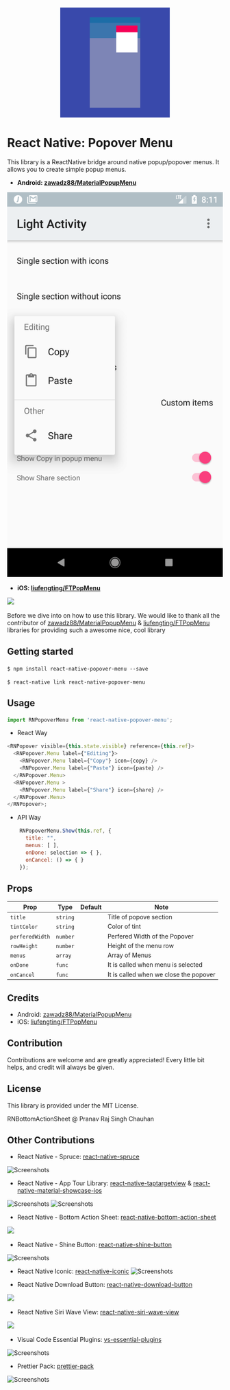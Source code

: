 

<p align="center">
  <img src="https://github.com/zawadz88/MaterialPopupMenu/raw/master/art/components_menus.png" width="256" />
</p>

# React Native: Popover Menu
This library is a ReactNative bridge around native popup/popover menus. It allows you to create simple popup menus.

- **Android: [zawadz88/MaterialPopupMenu](https://github.com/zawadz88/MaterialPopupMenu)**

![](https://github.com/zawadz88/MaterialPopupMenu/raw/master/art/sample_sections_light.png)

- **iOS: [liufengting/FTPopMenu](https://github.com/liufengting/FTPopMenu)**

![](https://github.com/liufengting/FTPopMenu/raw/master/ScreenShots/ScreenShots1.png)

Before we dive into on how to use this library. We would like to thank all the contributor of [zawadz88/MaterialPopupMenu](https://github.com/zawadz88/MaterialPopupMenu) & [liufengting/FTPopMenu](https://github.com/liufengting/FTPopMenu) libraries for providing such a awesome nice, cool library

## Getting started

`$ npm install react-native-popover-menu --save`

`$ react-native link react-native-popover-menu`



## Usage
```javascript
import RNPopoverMenu from 'react-native-popover-menu';

```

- React Way

```javascript
<RNPopover visible={this.state.visible} reference={this.ref}>
  <RNPopover.Menu label={"Editing"}>
    <RNPopover.Menu label={"Copy"} icon={copy} />
    <RNPopover.Menu label={"Paste"} icon={paste} />
  </RNPopover.Menu>
  <RNPopover.Menu >
    <RNPopover.Menu label={"Share"} icon={share} />
  </RNPopover.Menu>
</RNPopover>;
```

- API Way

```javascript
    RNPopoverMenu.Show(this.ref, {
      title: "",
      menus: [ ],
      onDone: selection => { },
      onCancel: () => { }
    });
```


## Props


| Prop              | Type       | Default | Note                                                                                                       |
| ----------------- | ---------- | ------- | ---------------------------------------------------------------------------------------------------------- |
| `title`       | `string`     |         | Title of popove section
| `tintColor`      | `string`     |         | Color of tint
| `perferedWidth`       | `number`     |         | Perfered Width of the Popover                                                            |
| `rowHeight`     | `number` |         | Height of the menu row                                                      |
| `menus` | `array` |         | Array of Menus                                                   |  |
| `onDone`    | `func`     |         | It is called when menu is selected                                        |  |
| `onCancel`      | `func`     |         | It is called when we close the popover



## Credits

- Android: [zawadz88/MaterialPopupMenu](https://github.com/zawadz88/MaterialPopupMenu)
- iOS: [liufengting/FTPopMenu](https://github.com/liufengting/FTPopMenu)

## Contribution
Contributions are welcome and are greatly appreciated! Every little bit helps, and credit will always be given.

## License
This library is provided under the MIT License.

RNBottomActionSheet @ Pranav Raj Singh Chauhan


## Other Contributions
- React Native - Spruce: [react-native-spruce](https://github.com/prscX/react-native-spruce)

![Screenshots](https://github.com/willowtreeapps/spruce-ios/raw/master/imgs/extensibility-tests.gif)

- React Native - App Tour Library: [react-native-taptargetview](https://github.com/prscX/react-native-taptargetview) & [react-native-material-showcase-ios](https://github.com/prscX/react-native-material-showcase-ios)

![Screenshots](https://github.com/KeepSafe/TapTargetView/raw/master/.github/video.gif)
![Screenshots](https://github.com/aromajoin/material-showcase-ios/raw/master/art/material-showcase.gif?raw=true)

- React Native - Bottom Action Sheet: [react-native-bottom-action-sheet](https://github.com/prscX/react-native-bottom-action-sheet)

![](https://github.com/rubensousa/BottomSheetBuilder/raw/master/screens/normal_demo.gif)


- React Native - Shine Button: [react-native-shine-button](https://github.com/prscX/react-native-shine-button)

![Screenshots](https://raw.githubusercontent.com/ChadCSong/ShineButton/master/demo_shine_others.gif)

- React Native Iconic: [react-native-iconic](https://github.com/prscX/react-native-iconic)
![Screenshots](https://camo.githubusercontent.com/b18993cbfe91de8abdc0019dc9a6cd44707eec21/68747470733a2f2f6431337961637572716a676172612e636c6f756466726f6e742e6e65742f75736572732f3338313133332f73637265656e73686f74732f313639363538302f766266706f70666c6174627574746f6e332e676966)

- React Native Download Button: [react-native-download-button](https://github.com/prscX/react-native-download-button)

![](https://github.com/fenjuly/ArrowDownloadButton/raw/master/screenshots/arrowdownloadbutton.gif)

- React Native Siri Wave View: [react-native-siri-wave-view](https://github.com/prscX/react-native-siri-wave-view)

![](https://cdn.dribbble.com/users/341264/screenshots/2203511/wave.gif)

- Visual Code Essential Plugins: [vs-essential-plugins](https://github.com/prscX/vs-essential-plugins)

![Screenshots](https://pbs.twimg.com/profile_images/922911523328081920/jEKFRPKV_400x400.jpg)

- Prettier Pack: [prettier-pack](https://github.com/prscX/prettier-pack)

![Screenshots](https://raw.githubusercontent.com/prettier/prettier-logo/master/images/prettier-banner-light.png)

